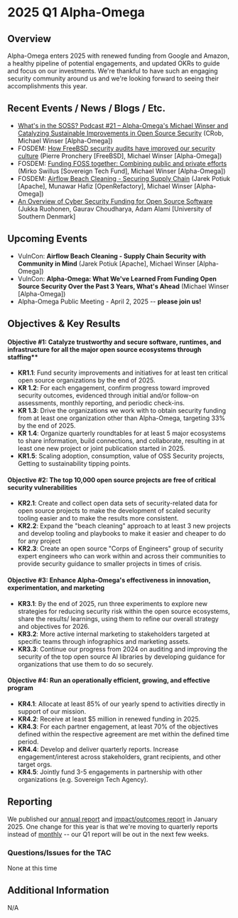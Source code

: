 # 2025 Q1 Alpha-Omega

## Overview

Alpha-Omega enters 2025 with renewed funding from Google and Amazon, a healthy pipeline of potential engagements, and updated OKRs to guide and focus on our investments. We're thankful to have such an engaging security community around us and we're looking forward to seeing their accomplishments this year.

## Recent Events / News / Blogs / Etc.

* [What's in the SOSS? Podcast #21 – Alpha-Omega's Michael Winser and Catalyzing Sustainable Improvements in Open Source Security](https://openssf.org/podcast/2024/12/10/whats-in-the-soss-podcast-21-alpha-omegas-michael-winser-and-catalyzing-sustainable-improvements-in-open-source-security/) (CRob, Michael Winser [Alpha-Omega])
* FOSDEM: [How FreeBSD security audits have improved our security culture](https://fosdem.org/2025/schedule/event/fosdem-2025-6152-how-freebsd-security-audits-have-improved-our-security-culture/) (Pierre Pronchery [FreeBSD], Michael Winser [Alpha-Omega])
* FOSDEM: [Funding FOSS together: Combining public and private efforts](https://fosdem.org/2025/schedule/event/fosdem-2025-5279-funding-foss-together-combining-public-and-private-efforts/) (Mirko Swillus [Sovereign Tech Fund], Michael Winser [Alpha-Omega])
* FOSDEM: [Airflow Beach Cleaning - Securing Supply Chain](https://fosdem.org/2025/schedule/event/fosdem-2025-4594-airflow-beach-cleaning-securing-supply-chain/) (Jarek Potiuk [Apache], Munawar Hafiz [OpenRefactory], Michael Winser [Alpha-Omega])
* [An Overview of Cyber Security Funding for Open Source Software](https://arxiv.org/pdf/2412.05887) (Jukka Ruohonen, Gaurav Choudharya, Adam Alami [University of Southern Denmark]


## Upcoming Events

* VulnCon: **Airflow Beach Cleaning - Supply Chain Security with Community in Mind** (Jarek Potiuk [Apache], Michael Winser [Alpha-Omega])
* VulnCon: **Alpha-Omega: What We've Learned From Funding Open Source Security Over the Past 3 Years, What's Ahead** (Michael Winser [Alpha-Omega])
* Alpha-Omega Public Meeting - April 2, 2025 -- **please join us!**

## Objectives & Key Results

#### Objective #1: Catalyze trustworthy and secure software, runtimes, and infrastructure for all the major open source ecosystems through staffing**
* **KR1.1**: Fund security improvements and initiatives for at least ten critical open source organizations by the end of 2025.
* **KR 1.2**: For each engagement, confirm progress toward improved security outcomes, evidenced through initial and/or follow-on assessments, monthly reporting, and periodic check-ins.
* **KR 1.3**: Drive the organizations we work with to obtain security funding from at least one organization other than Alpha-Omega, targeting 33% by the end of 2025.
* **KR 1.4**: Organize quarterly roundtables for at least 5 major ecosystems  to share information, build connections, and collaborate, resulting in at least one new project or joint publication started in 2025.
* **KR1.5**: Scaling adoption, consumption, value of OSS Security projects, Getting to sustainability tipping points.

#### **Objective #2: The top 10,000 open source projects are free of critical security vulnerabilities**
* **KR2.1**: Create and collect open data sets of security-related data for open source projects to make the development of scaled security tooling easier and to make the results more consistent.
* **KR2.2**: Expand the "beach cleaning" approach to at least 3 new projects and develop tooling and playbooks to make it easier and cheaper to do for any project
* **KR2.3**:  Create an open source "Corps of Engineers" group of security expert engineers who can work within and across their communities to provide security guidance to smaller projects in times of crisis.

#### **Objective #3: Enhance Alpha-Omega's effectiveness in innovation, experimentation, and marketing**
* **KR3.1**: By the end of 2025, run three experiments to explore new strategies for reducing security risk within the open source ecosystems, share the results/ learnings, using them to refine our overall strategy and objectives for 2026.
* **KR3.2**: More active internal marketing to stakeholders targeted at specific teams through infographics and marketing assets.
* **KR3.3**: Continue our progress from 2024 on auditing and improving the security of the top open source AI libraries by developing guidance for organizations that use them to do so securely.

#### **Objective #4: Run an operationally efficient, growing, and effective program**
* **KR4.1**: Allocate at least 85% of our yearly spend to activities directly in support of our mission.
* **KR4.2**: Receive at least $5 million in renewed funding in 2025.
* **KR4.3**: For each partner engagement, at least 70% of the objectives defined within the respective agreement are met within the defined time period.
* **KR4.4**: Develop and deliver quarterly reports. Increase engagement/interest across stakeholders, grant recipients, and other target orgs.
* **KR4.5**: Jointly fund 3-5 engagements in partnership with other organizations (e.g. Sovereign Tech Agency).

## Reporting

We published our [annual report](https://alpha-omega.dev/wp-content/uploads/sites/22/2025/01/Alpha-Omega-Annual-Report-2024_012925.pdf) and [impact/outcomes report](https://alpha-omega.dev/wp-content/uploads/sites/22/2025/01/Alpha-Omega-GranteeReport-2024_012925.pdf) in January 2025. One change for this year is that we're moving to quarterly reports instead of [monthly](https://alpha-omega.dev/resources/reports/) -- our Q1 report will be out in the next few weeks.

### Questions/Issues for the TAC

None at this time

## Additional Information

N/A
